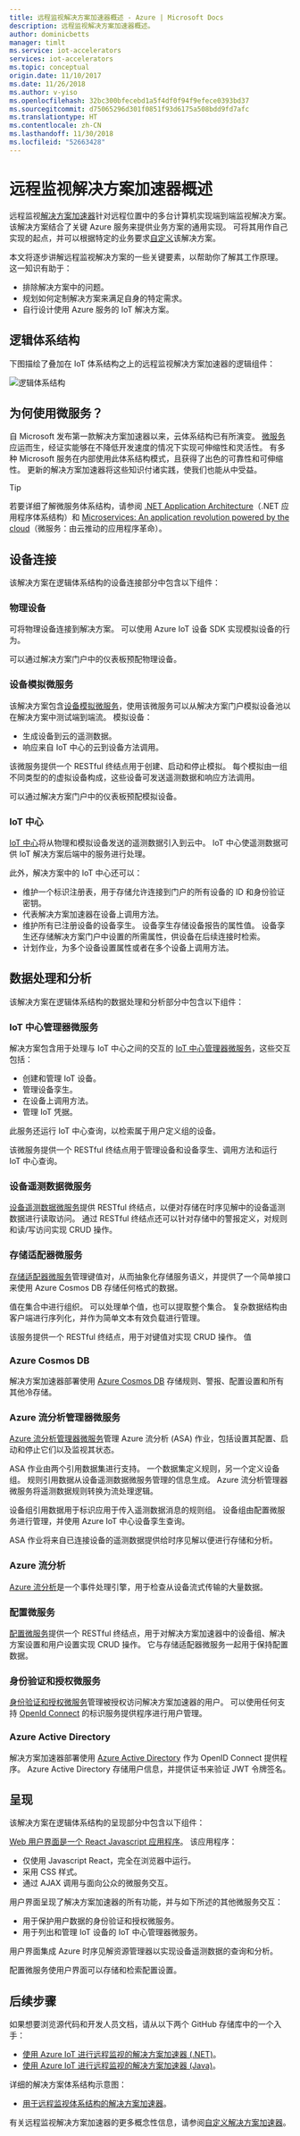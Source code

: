 ```yaml
---
title: 远程监视解决方案加速器概述 - Azure | Microsoft Docs
description: 远程监视解决方案加速器概述。
author: dominicbetts
manager: timlt
ms.service: iot-accelerators
services: iot-accelerators
ms.topic: conceptual
origin.date: 11/10/2017
ms.date: 11/26/2018
ms.author: v-yiso
ms.openlocfilehash: 32bc300bfecebd1a5f4df0f94f9efece0393bd37
ms.sourcegitcommit: d75065296d301f0851f93d6175a508bdd9fd7afc
ms.translationtype: HT
ms.contentlocale: zh-CN
ms.lasthandoff: 11/30/2018
ms.locfileid: "52663428"
---
```

# <a name="remote-monitoring-solution-accelerator-overview"></a>远程监视解决方案加速器概述

远程监视[解决方案加速器](../iot-accelerators/about-iot-accelerators.md)针对远程位置中的多台计算机实现端到端监视解决方案。 该解决方案结合了关键 Azure 服务来提供业务方案的通用实现。 可将其用作自己实现的起点，并可以根据特定的业务要求[自定义](../iot-accelerators/iot-accelerators-remote-monitoring-customize.md)该解决方案。

本文将逐步讲解远程监视解决方案的一些关键要素，以帮助你了解其工作原理。 这一知识有助于：

* 排除解决方案中的问题。
* 规划如何定制解决方案来满足自身的特定需求。
* 自行设计使用 Azure 服务的 IoT 解决方案。

## <a name="logical-architecture"></a>逻辑体系结构

下图描绘了叠加在 IoT 体系结构之上的远程监视解决方案加速器的逻辑组件：

![逻辑体系结构](./media/iot-accelerators-remote-monitoring-sample-walkthrough/remote-monitoring-architecture.png)

## <a name="why-microservices"></a>为何使用微服务？

自 Microsoft 发布第一款解决方案加速器以来，云体系结构已有所演变。 [微服务](https://azure.microsoft.com/blog/microservices-an-application-revolution-powered-by-the-cloud/)应运而生，经证实能够在不降低开发速度的情况下实现可伸缩性和灵活性。 有多种 Microsoft 服务在内部使用此体系结构模式，且获得了出色的可靠性和可伸缩性。 更新的解决方案加速器将这些知识付诸实践，使我们也能从中受益。

> [!TIP]
> 若要详细了解微服务体系结构，请参阅 [.NET Application Architecture](https://www.microsoft.com/net/learn/architecture)（.NET 应用程序体系结构）和 [Microservices: An application revolution powered by the cloud](https://azure.microsoft.com/blog/microservices-an-application-revolution-powered-by-the-cloud/)（微服务：由云推动的应用程序革命）。

## <a name="device-connectivity"></a>设备连接

该解决方案在逻辑体系结构的设备连接部分中包含以下组件：

### <a name="physical-devices"></a>物理设备

可将物理设备连接到解决方案。 可以使用 Azure IoT 设备 SDK 实现模拟设备的行为。

可以通过解决方案门户中的仪表板预配物理设备。

### <a name="device-simulation-microservice"></a>设备模拟微服务

该解决方案包含[设备模拟微服务](https://github.com/Azure/remote-monitoring-services-dotnet/tree/master/device-simulation)，使用该微服务可以从解决方案门户模拟设备池以在解决方案中测试端到端流。 模拟设备：

* 生成设备到云的遥测数据。
* 响应来自 IoT 中心的云到设备方法调用。

该微服务提供一个 RESTful 终结点用于创建、启动和停止模拟。 每个模拟由一组不同类型的的虚拟设备构成，这些设备可发送遥测数据和响应方法调用。

可以通过解决方案门户中的仪表板预配模拟设备。

### <a name="iot-hub"></a>IoT 中心

[IoT 中心](../iot-hub/index.yml)将从物理和模拟设备发送的遥测数据引入到云中。 IoT 中心使遥测数据可供 IoT 解决方案后端中的服务进行处理。

此外，解决方案中的 IoT 中心还可以：

* 维护一个标识注册表，用于存储允许连接到门户的所有设备的 ID 和身份验证密钥。
* 代表解决方案加速器在设备上调用方法。
* 维护所有已注册设备的设备孪生。 设备孪生存储设备报告的属性值。 设备孪生还存储解决方案门户中设置的所需属性，供设备在后续连接时检索。
* 计划作业，为多个设备设置属性或者在多个设备上调用方法。

## <a name="data-processing-and-analytics"></a>数据处理和分析

该解决方案在逻辑体系结构的数据处理和分析部分中包含以下组件：

### <a name="iot-hub-manager-microservice"></a>IoT 中心管理器微服务

解决方案包含用于处理与 IoT 中心之间的交互的 [IoT 中心管理器微服务](https://github.com/Azure/remote-monitoring-services-dotnet/tree/master/iothub-manager)，这些交互包括：

* 创建和管理 IoT 设备。
* 管理设备孪生。
* 在设备上调用方法。
* 管理 IoT 凭据。

此服务还运行 IoT 中心查询，以检索属于用户定义组的设备。

该微服务提供一个 RESTful 终结点用于管理设备和设备孪生、调用方法和运行 IoT 中心查询。

### <a name="device-telemetry-microservice"></a>设备遥测数据微服务

[设备遥测数据微服务](https://github.com/Azure/remote-monitoring-services-dotnet/tree/master/device-telemetry)提供 RESTful 终结点，以便对存储在时序见解中的设备遥测数据进行读取访问。 通过 RESTful 终结点还可以针对存储中的警报定义，对规则和读/写访问实现 CRUD 操作。

### <a name="storage-adapter-microservice"></a>存储适配器微服务

[存储适配器微服务](https://github.com/Azure/remote-monitoring-services-dotnet/tree/master/storage-adapter)管理键值对，从而抽象化存储服务语义，并提供了一个简单接口来使用 Azure Cosmos DB 存储任何格式的数据。

值在集合中进行组织。 可以处理单个值，也可以提取整个集合。 复杂数据结构由客户端进行序列化，并作为简单文本有效负载进行管理。

该服务提供一个 RESTful 终结点，用于对键值对实现 CRUD 操作。 值

### <a name="azure-cosmos-db"></a>Azure Cosmos DB

解决方案加速器部署使用 [Azure Cosmos DB](/cosmos-db/) 存储规则、警报、配置设置和所有其他冷存储。

### <a name="azure-stream-analytics-manager-microservice"></a>Azure 流分析管理器微服务

[Azure 流分析管理器微服务](https://github.com/Azure/remote-monitoring-services-dotnet/tree/master/asa-manager)管理 Azure 流分析 (ASA) 作业，包括设置其配置、启动和停止它们以及监视其状态。

ASA 作业由两个引用数据集进行支持。 一个数据集定义规则，另一个定义设备组。 规则引用数据从设备遥测数据微服务管理的信息生成。 Azure 流分析管理器微服务将遥测数据规则转换为流处理逻辑。

设备组引用数据用于标识应用于传入遥测数据消息的规则组。 设备组由配置微服务进行管理，并使用 Azure IoT 中心设备孪生查询。

ASA 作业将来自已连接设备的遥测数据提供给时序见解以便进行存储和分析。

### <a name="azure-stream-analytics"></a>Azure 流分析

[Azure 流分析](/stream-analytics/)是一个事件处理引擎，用于检查从设备流式传输的大量数据。

### <a name="configuration-microservice"></a>配置微服务

[配置微服务](https://github.com/Azure/remote-monitoring-services-dotnet/tree/master/config)提供一个 RESTful 终结点，用于对解决方案加速器中的设备组、解决方案设置和用户设置实现 CRUD 操作。 它与存储适配器微服务一起用于保持配置数据。

### <a name="authentication-and-authorization-microservice"></a>身份验证和授权微服务

[身份验证和授权微服务](https://github.com/Azure/remote-monitoring-services-dotnet/tree/master/auth)管理被授权访问解决方案加速器的用户。 可以使用任何支持 [OpenId Connect](http://openid.net/connect/) 的标识服务提供程序进行用户管理。

### <a name="azure-active-directory"></a>Azure Active Directory

解决方案加速器部署使用 [Azure Active Directory](/active-directory/) 作为 OpenID Connect 提供程序。 Azure Active Directory 存储用户信息，并提供证书来验证 JWT 令牌签名。

## <a name="presentation"></a>呈现

该解决方案在逻辑体系结构的呈现部分中包含以下组件：

[Web 用户界面是一个 React Javascript 应用程序](https://github.com/Azure/pcs-remote-monitoring-webui)。 该应用程序：

* 仅使用 Javascript React，完全在浏览器中运行。
* 采用 CSS 样式。
* 通过 AJAX 调用与面向公众的微服务交互。

用户界面呈现了解决方案加速器的所有功能，并与如下所述的其他微服务交互：

* 用于保护用户数据的身份验证和授权微服务。
* 用于列出和管理 IoT 设备的 IoT 中心管理器微服务。

用户界面集成 Azure 时序见解资源管理器以实现设备遥测数据的查询和分析。

配置微服务使用户界面可以存储和检索配置设置。

## <a name="next-steps"></a>后续步骤

如果想要浏览源代码和开发人员文档，请从以下两个 GitHub 存储库中的一个入手：

* [使用 Azure IoT 进行远程监视的解决方案加速器 (.NET)](https://github.com/Azure/azure-iot-pcs-remote-monitoring-dotnet)。
* [使用 Azure IoT 进行远程监视的解决方案加速器 (Java)](https://github.com/Azure/azure-iot-pcs-remote-monitoring-java)。

详细的解决方案体系结构示意图：
* [用于远程监视体系结构的解决方案加速器](https://github.com/Azure/azure-iot-pcs-remote-monitoring-dotnet/wiki/Architecture)。

有关远程监视解决方案加速器的更多概念性信息，请参阅[自定义解决方案加速器](../iot-accelerators/iot-accelerators-remote-monitoring-customize.md)。
